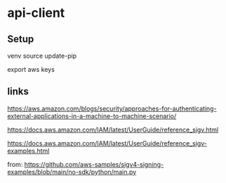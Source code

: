 # api-client


## Setup

venv
source
update-pip

export aws keys

## links

https://aws.amazon.com/blogs/security/approaches-for-authenticating-external-applications-in-a-machine-to-machine-scenario/

https://docs.aws.amazon.com/IAM/latest/UserGuide/reference_sigv.html

https://docs.aws.amazon.com/IAM/latest/UserGuide/reference_sigv-examples.html

from: https://github.com/aws-samples/sigv4-signing-examples/blob/main/no-sdk/python/main.py
